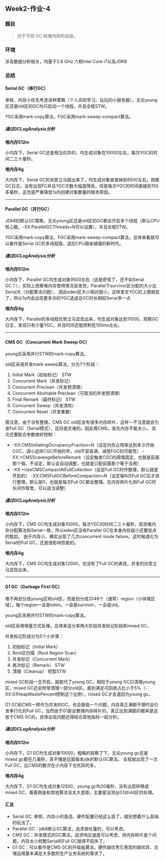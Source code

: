## Week2-作业-4

### 题目

> 对于不同 GC 和堆内存的总结。

### 环境

涉及数据分析相关，均基于2.6 GHz 六核Intel Core i7以及JDK8

### 总结

#### Serial GC（串行GC）

单核、内存小优先考虑该种策略（个人买的学习、玩玩的小服务器），无论young区还是old区的GC均只启动一个线程，并且全程STW。

YGC采用mark-copy算法，FGC采用mark-sweep-compact算法。

##### 通过GCLogAnalysis分析

**堆内存512m**

小内存下，Serial GC还是相当优异的，均生成对象在10000左右，每次YGC的时间二三十毫秒。

**堆内存4g**

大内存下，Serial GC的劣势立马就出来了，均生成对象直接掉到8500左右，观察GC日志，没有出现FC并且YGC次数大幅度降低，但是每次YGC的时间直接到150多毫秒，这也是严重降低1s内创建对象数量的根本原因。

---


#### Parallel GC（并行GC）

JDk8的默认GC策略，无论young区还是old区的GC都会开启多个线程（默认CPU核心数，-XX:ParallelGCThreads=N可以设置），并且全程STW。

YGC采用mark-copy算法，FGC采用mark-sweep-compact算法，总体来看就可以看作是Serial GC的多线程版，适应CPU越来越强的新时代。

##### 通过GCLogAnalysis分析

**堆内存512m**

小内存下，Parallel GC均生成对象9500左右（这就奇怪了，还不如Serial GC？），实际上观察堆内存使用情况会发现，Parallel下survivor区分配的大小比Serial大（分配算法问题），
因此eden区大小相对就小，这样发生YGC的上限就低了，所以1s内会出现更多次的YGC造成总GC时长相较Serial多一点


**堆内存4g**

大内存下，Parallel的多线程优势立马显现出来，均生成对象达到11000，观察GC日志，发现只有少量YGC，并且时间还能控制在100ms左右。


---


#### CMS GC（Concurrent Mark Sweep GC）

young区采用并行STW的mark-copy算法。

old区采用并发mark-sweep算法，分为7个阶段：

1. Initial Mark（初始标记） STW
2. Concurrent Mark（并发标记）
3. Concurrent Preclean（并发预清理）
4. Concurrent Abortable Preclean（可取消的并发预清理）
5. Final Remark（最终标记） STW
6. Concurrent Sweep（并发清除）
7. Concurrent Reset（并发重置）

需注意，由于没有整理，CMS GC old区会有很多内存碎片，这样一不注意就会引发Full GC（Serial模式），这将是灾难的。因此用CMS，首先内存不能太小，
其次还要配合参数做好控制：

- -XX:CMSInitiatingOccupancyFraction=N（设定内存占用率达到多少开始CGC，调小这样CGC开始的早，old不容易满，减低FGC的可能性） -XX:+CMSScavengeBeforeRemark（设定触发CGC的阈值固定，也就是前面那个值，不设定，默认会自动调整，也就是只配前面那个等于没用）
- -XX:+UseCMSCompactAtFullCollection（设定Full GC时作整理，默认就是开启的） -XX:CMSFullGCBeforeCompaction=N（设定每N次Full GC后才进行整理，默认是0，也就是每次Full GC都会整理。在内存碎片化和Full GC时长间作取舍，可以适当调整）


##### 通过GCLogAnalysis分析

**堆内存512m**

小内存下，CMS GC均生成对象10000，每次YGC的时间二三十毫秒，观测堆内存分配算法和Serial一致，所以eden区没有Parallel GC在本身内存就小还要低点的尴尬。
由于内存小，确实出现了几次concurrent mode failure，这时候退化为Serial的Full GC，还是很影响性能的。

**堆内存4g**

大内存下，CMS GC均生成对象12000，也没有了Full GC的表现，并发的优势立马显现出来，


---


#### G1 GC（Garbage First GC）

堆不再划分成young区和old区，而是划分成2048个（通常）region（小块堆区域），每个region一会是eden，一会是survivor，一会是old。

young区采用并行STW的mark-copy算法。

old区采用增量方式处理，总体来说分来两大阶段并发标记阶段和mixed GC，

并发标记阶段分为5个小步骤：

1. 初始标记（Initial Mark）
2. Root区扫描（Root Region Scan）
3. 并发标记（Concurrent Mark）
4. 再次标记（Remark） STW
5. 清理（Cleanup） 短暂STW

mixed GC阶段一旦开启，就取代了young GC，相较于young GC只清理young区，mixed GC还会附带清理一部分old区。直到满足可回收占比小于5%（-XX:G1HeapWastePercent控制这个比例），mixed GC才会退回为young gc。

G1 GC和CMS一样作为并发的GC，也会面临一个问题，内存真正满额不够时会引发串行化的Full GC，当然由于G1是会整理内存碎片的，真正达到满额的概率是远低于CMS GC的，具体出现问题还得结合其他指标一起分析。


##### 通过GCLogAnalysis分析

**堆内存512m**

小内存下，G1 GC均生成对象10000，粗略的观察了下，无论young gc还是mixed gc都在几毫秒，真不愧是后面版本jdk的默认GC算法。
全程就出现了一次Full GC，比CMS的数次在小内存下也优异的多。

**堆内存4g**

大内存下，G1 GC均生成对象12500，young gc均20毫秒，没有出现转移成mixed GC，看着倒是和其他算法没太大差距，主要是没测出G1对old区的处理。


#### 汇总

- Serial GC: 单核、内存小的首选，硬件配置已经这么低了，就别想着什么高端的玩法了。
- Parallel GC：jdk8默认GC算法，追求吞吐量的，可以考虑。
- CMS GC：并发模式的GC算法，追求响应速度可以考虑，但内存碎片是个问题，内存太小频繁Serial的Full GC就得不偿失了。
- G1 GC：可以看作是CMS GC的升级版算法，硬件越优秀它表现的越优异，合理运用基本满足大多数的生产业务系统的需求了。